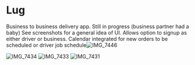 # Lug
Business to business delivery app. Still in progress (business partner had a baby) See screenshots for a general idea of UI. Allows option to signup as either driver or business. Calendar integrated for new orders to be scheduled or driver job schedule![IMG_7446](https://github.com/ColeParsons1/Lug/assets/47366527/bcc033a0-eaa3-4d6a-9443-a3959466dfdd)


![IMG_7434](https://github.com/ColeParsons1/Lug/assets/47366527/a9b58f3f-0af3-4100-a4a3-da8691e370fb)
![IMG_7433](https://github.com/ColeParsons1/Lug/assets/47366527/609f2efb-0f10-4aa2-8a6c-4c41516b4f1b)
![IMG_7431](https://github.com/ColeParsons1/Lug/assets/47366527/6da70e57-483b-4c96-989c-7085abc1e608)

